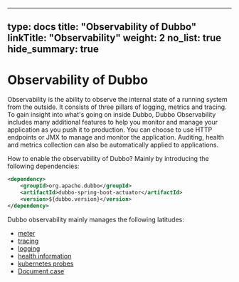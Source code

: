 
---
type: docs
title: "Observability of Dubbo"
linkTitle: "Observability"
weight: 2
no_list: true
hide_summary: true
---



# Observability of Dubbo
Observability is the ability to observe the internal state of a running system from the outside. It consists of three pillars of logging, metrics and tracing.
To gain insight into what's going on inside Dubbo, Dubbo Observability includes many additional features to help you monitor and manage your application as you push it to production. You can choose to use HTTP endpoints or JMX to manage and monitor the application. Auditing, health and metrics collection can also be automatically applied to applications.

How to enable the observability of Dubbo? Mainly by introducing the following dependencies:
```xml
<dependency>
    <groupId>org.apache.dubbo</groupId>
    <artifactId>dubbo-spring-boot-actuator</artifactId>
    <version>${dubbo.version}</version>
</dependency>
```

Dubbo observability mainly manages the following latitudes:
- [meter](./meter/) 
- [tracing](./tracing/) 
- [logging](./logging/) 
- [health information](./health-information/)  
- [kubernetes probes](./kubernetes-probes/)
- [Document case](./doc/) 
 

